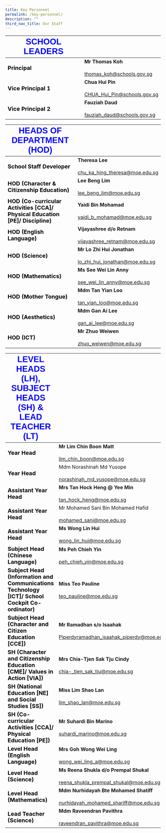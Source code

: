 ```yaml
---
title: Key Personnel
permalink: /key-personnel/
description: ""
third_nav_title: Our Staff
---
```

|  <strong style="color: blue; font-size: 27px; font-family: Arial;">SCHOOL LEADERS</strong>  |                         |
|------------------|----------------------------------------------------|
|<strong style="color: black; font-size: 18px;">Principal</strong>| **Mr Thomas Koh**<br><br><a href="mailto:thomas_koh@schools.gov.sg">thomas_koh@schools.gov.sg</a>     |
| <strong style="color: black; font-size: 18px;">Vice Principal 1 </strong>| **Chua Hui Pin**<br><br><a href="mailto:CHUA_Hui_Pin@schools.gov.sg">CHUA_Hui_Pin@schools.gov.sg</a> |
| <strong style="color: black; font-size: 18px;">Vice Principal 2</strong> | **Fauziah Daud**<br><br><a href="mailto:fauziah_daud@schools.gov.sg">fauziah_daud@schools.gov.sg |



| <strong style="color: blue; font-size: 27px; font-family: Arial;">HEADS OF DEPARTMENT (HOD)</strong>   |                                                       |
|------------------------------------------------------------------|-----------------------------------------------------------------|
| <strong style="color: black; font-size: 18px;">School Staff Developer</strong>    | **Theresa Lee**<br><br><a href="mailto:chu_ka_hing_theresa@moe.edu.sg">chu_ka_hing_theresa@moe.edu.sg           |
| <strong style="color: black; font-size: 18px;">HOD (Character & Citizenship Education) </strong>| **Lee Beng Lim**<br><br><a href="mailto:lee_beng_lim@moe.edu.sg ">lee_beng_lim@moe.edu.sg                  |
| <strong style="color: black; font-size: 18px;">HOD (Co-curricular Activities [CCA]/ Physical Education [PE]/ Discipline) </strong> | **Yaidi Bin Mohamad**<br><br><a href="mailto:yaidi_b_mohamad@moe.edu.sg "> yaidi_b_mohamad@moe.edu.sg         |
| <strong style="color: black; font-size: 18px;">HOD (English Language) </strong>                                                   | **Vijayashree d/o Retnam**<br><br><a href="mailto:vijayashree_retnam@moe.edu.sg ">vijayashree_retnam@moe.edu.sg |
| <strong style="color: black; font-size: 18px;">HOD (Science)</strong>                                                            | **Mr Lo Zhi Hui Jonathan**<br><br><a href="mailto:lo_zhi_hui_jonathan@moe.edu.sg ">lo_zhi_hui_jonathan@moe.edu.sg    |
| <strong style="color: black; font-size: 18px;">HOD (Mathematics)</strong>                                                         | **Ms See Wei Lin Anny**<br><br><a href="mailto:see_wei_lin_anny@moe.edu.sg ">see_wei_lin_anny@moe.edu.sg          |
| <strong style="color: black; font-size: 18px;">HOD (Mother Tongue)</strong>                                                       | **Mdm Tan Yian Loo**<br><br><a href="mailto:tan_yian_loo@moe.edu.sg ">tan_yian_loo@moe.edu.sg                 |
| <strong style="color: black; font-size: 18px;">HOD (Aesthetics)</strong>                                                           | **Mdm Gan Ai Lee**<br><br><a href="mailto:gan_ai_lee@moe.edu.sg ">gan_ai_lee@moe.edu.sg                     |
| <strong style="color: black; font-size: 18px;">HOD (ICT)</strong>                                                                   | **Mr Zhuo Weiwen**<br><br><a href="mailto:zhuo_weiwen@moe.edu.sg ">zhuo_weiwen@moe.edu.sg                |

| <strong style="color: blue; font-size: 27px; font-family: Arial;">LEVEL HEADS (LH), SUBJECT HEADS (SH) & LEAD TEACHER (LT)</strong>                                                  |                                                                                  |
|---------------------------------------------------------------------------------------------|----------------------------------------------------------------------------------|
| <strong style="color: black; font-size: 18px;">Year Head</strong>                                                                                    | **Mr Lim Chin Boon Matt**<br><br>lim_chin_boon@moe.edu.sg                            |
| <strong style="color: black; font-size: 18px;">Year Head</strong>                         | Mdm Norashinah Md Yusope<br><br>norashinah_md_yusope@moe.edu.sg        |
| <strong style="color: black; font-size: 18px;">Assistant Year Head</strong>                                                                         | **Mrs Tan Hock Heng @ Yee Min**<br><br>tan_hock_heng@moe.edu.sg                      |
| <strong style="color: black; font-size: 18px;">Assistant Year Head</strong>         | Mr Mohamed Sani Bin Mohamed Hafid<br><br>mohamed_sani@moe.edu.sg            |
| <strong style="color: black; font-size: 18px;">Assistant Year Head</strong>                     | **Ms Wong Lin Hui**<br><br>wong_lin_hui@moe.edu.sg                                   |
| <strong style="color: black; font-size: 18px;">Subject Head (Chinese Language) </strong>                                                            | **Ms Peh Chieh Yin**<br><br>peh_chieh_yin@moe.edu.sg                                 |
| <strong style="color: black; font-size: 18px;">Subject Head (Information and Communications Technology [ICT]/ School Cockpit Co-ordinator) </strong> | **Miss Teo Pauline**<br><br>teo_pauline@moe.edu.sg                                   |
|  <strong style="color: black; font-size: 18px;">Subject Head (Character and Citizen Education [CCE]) </strong>                                        | **Mr Ramadhan s/o Isaahak**<br><br>Piperdyramadhan_isaahak_piperdy@moe.edu.sg       |
| <strong style="color: black; font-size: 18px;">SH (Character and Citizenship Education [CME]/ Values in Action [VIA]) </strong>                      | **Mrs Chia-Tjen Sak Tju Cindy**<br><br>chia-_tjen_sak_tju@moe.edu.sg                 |
| <strong style="color: black; font-size: 18px;">SH (National Education [NE] and Social Studies [SS])  </strong>                                      | **Miss Lim Shao Lan**<br><br>lim_shao_lan@moe.edu.sg                                 |
| <strong style="color: black; font-size: 18px;">SH (Co-curricular Activities [CCA]/ Physical Education [PE]) </strong>                               | **Mr Suhardi Bin Marino**<br><br>suhardi_marino@moe.edu.sg                           |
| <strong style="color: black; font-size: 18px;">Level Head (English Language)  </strong>                                                              | **Mrs Goh Wong Wei Ling**<br><br>wong_wei_ling_a@moe.edu.sg                          |
| <strong style="color: black; font-size: 18px;">Level Head (Science)  </strong>                                                                       | **Ms Reena Shukla d/o Prempal Shukal**<br><br>reena_shukla_prempal_shukal@moe.edu.sg |
| <strong style="color: black; font-size: 18px;">Level Head (Mathematics)  </strong>                                                                    | **Mdm Nurhidayah Bte Mohamed Shatiff**<br><br>nurhidayah_mohamed_shariff@moe.edu.sg  |
| <strong style="color: black; font-size: 18px;">Lead Teacher (Science)    </strong>                                                                    | **Mdm Raveendran Pavithra**<br><br>raveendran_pavithra@moe.edu.sg                    |